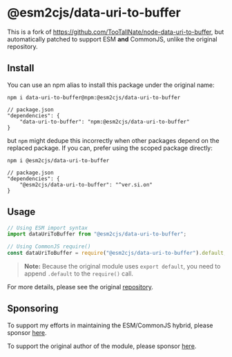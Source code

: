 # @esm2cjs/data-uri-to-buffer

This is a fork of https://github.com/TooTallNate/node-data-uri-to-buffer, but automatically patched to support ESM **and** CommonJS, unlike the original repository.

## Install

You can use an npm alias to install this package under the original name:

```
npm i data-uri-to-buffer@npm:@esm2cjs/data-uri-to-buffer
```

```jsonc
// package.json
"dependencies": {
    "data-uri-to-buffer": "npm:@esm2cjs/data-uri-to-buffer"
}
```

but `npm` might dedupe this incorrectly when other packages depend on the replaced package. If you can, prefer using the scoped package directly:

```
npm i @esm2cjs/data-uri-to-buffer
```

```jsonc
// package.json
"dependencies": {
    "@esm2cjs/data-uri-to-buffer": "^ver.si.on"
}
```

## Usage

```js
// Using ESM import syntax
import dataUriToBuffer from "@esm2cjs/data-uri-to-buffer";

// Using CommonJS require()
const dataUriToBuffer = require("@esm2cjs/data-uri-to-buffer").default;
```

> **Note:**
> Because the original module uses `export default`, you need to append `.default` to the `require()` call.

For more details, please see the original [repository](https://github.com/TooTallNate/node-data-uri-to-buffer).

## Sponsoring

To support my efforts in maintaining the ESM/CommonJS hybrid, please sponsor [here](https://github.com/sponsors/AlCalzone).

To support the original author of the module, please sponsor [here](https://github.com/TooTallNate/node-data-uri-to-buffer).
